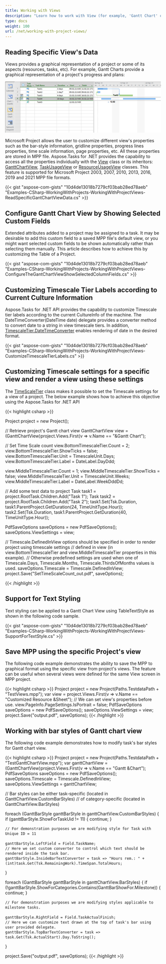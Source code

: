 ```yaml
---
title: Working with Views
description: "Learn how to work with View (for example, 'Gantt Chart' or 'Task Usage' project representation from Microsoft Project MPP files using Aspose.Tasks for .NET."
type: docs
weight: 100
url: /net/working-with-project-views/
---
```


## **Reading Specific View's Data**
Views provides a graphical representation of a project or some of its aspects (resources, tasks, etc). For example, Gantt Charts provide a graphical representation of a project's progress and plans:

![Gantt Chart in in Microsoft Project](gantt_chart_1.png)

Microsoft Project allows the user to customize different view's properties such as the bar-style information, gridline properties, progress lines properties, time scale information, page properties, etc. All these properties are stored in MPP file. Aspose.Tasks for .NET provides the capability to access all the properties individually with the [View](https://reference.aspose.com/tasks/net/aspose.tasks/view) class or its inheritors: [GanttChartView](https://reference.aspose.com/tasks/net/aspose.tasks/ganttchartview), [TaskUsageView](https://reference.aspose.com/tasks/net/aspose.tasks/taskusageview) or  [ResourceUsageView](https://reference.aspose.com/tasks/net/aspose.tasks/resourceusageview) classes. This feature is supported for Microsoft Project 2003, 2007, 2010, 2013, 2016, 2019 and 2021 MPP file formats.

{{< gist "aspose-com-gists" "10d4de13018b7279cf03bab28ed78aeb" "Examples-CSharp-WorkingWithProjects-WorkingWithProjectViews-ReadSpecificGantChartViewData.cs" >}}

## **Configure Gantt Chart View by Showing Selected Custom Fields**
Extended attributes added to a project may be assigned to a task. It may be desirable to add this custom field to a saved MPP file's default view, or you might want selected custom fields to be shown automatically rather than selecting them manually. This article describes how to achieve this by customizing the Table of a Project.

{{< gist "aspose-com-gists" "10d4de13018b7279cf03bab28ed78aeb" "Examples-CSharp-WorkingWithProjects-WorkingWithProjectViews-ConfigureTheGantChartViewShowSelectedColumnFields.cs" >}}

## **Customizing Timescale Tier Labels according to Current Culture Information**
Aspose.Tasks for .NET API provides the capability to customize Timescale tier labels according to the current CultureInfo of the machine. The DateTimeConverter(DateTime date) delegate provides a converter method to convert date to a string in view timescale tiers. In addition, [TimescaleTier.DateTimeConverter](https://reference.aspose.com/tasks/net/aspose.tasks.visualization/timescaletier) enables rendering of date in the desired format.

{{< gist "aspose-com-gists" "10d4de13018b7279cf03bab28ed78aeb" "Examples-CSharp-WorkingWithProjects-WorkingWithProjectViews-CustomizeTimescaleTierLabels.cs" >}}

## **Customizing Timescale settings for a specific view and render a view using these settings**

The [TimeScaleTier](https://reference.aspose.com/tasks/net/aspose.tasks.visualization/timescaletier) class makes it possible to set the Timescale settings for a view of a project. The below example shows how to achieve this objective using the Aspose.Tasks for .NET API

{{< highlight csharp >}}

Project project = new Project();

// Retrieve project's Gantt chart view
GanttChartView view = (GanttChartView)project.Views.First(v => v.Name == "&Gantt Chart");

// Set Time Scale count
view.BottomTimescaleTier.Count = 2;
view.BottomTimescaleTier.ShowTicks = false; 
view.BottomTimescaleTier.Unit = TimescaleUnit.Days;
view.BottomTimescaleTier.Label = DateLabel.DayDdd;

view.MiddleTimescaleTier.Count = 1;
view.MiddleTimescaleTier.ShowTicks = false;
view.MiddleTimescaleTier.Unit = TimescaleUnit.Weeks;
view.MiddleTimescaleTier.Label = DateLabel.WeekDddDd;

// Add some test data to project
Task task1 = project.RootTask.Children.Add("Task 1");
Task task2 = project.RootTask.Children.Add("Task 2");
task1.Set(Tsk.Duration, task1.ParentProject.GetDuration(24, TimeUnitType.Hour));
task2.Set(Tsk.Duration, task1.ParentProject.GetDuration(40, TimeUnitType.Hour));

PdfSaveOptions saveOptions = new PdfSaveOptions();
saveOptions.ViewSettings = view;

// Timescale.DefinedInView options should be specified in order to render project using timescale settings 
// defined in view (in view.BottomTimescaleTier and view.MiddleTimescaleTier properties in this example).
// Otherwise predefined settings are used when one of Timescale.Days, Timescale.Months, Timescale.ThirdsOfMonths values is used.
saveOptions.Timescale = Timescale.DefinedInView;
project.Save("SetTimeScaleCount_out.pdf", saveOptions); 

{{< /highlight >}}

## **Support for Text Styling**
Text styling can be applied to a Gantt Chart View using TableTextStyle as shown in the following code sample.

{{< gist "aspose-com-gists" "10d4de13018b7279cf03bab28ed78aeb" "Examples-CSharp-WorkingWithProjects-WorkingWithProjectViews-SupportForTextStyle.cs" >}}

## **Save MPP using the specific Project's view**
The following code example demonstrates the ability to save the MPP to graphical format using the specific view from project's views.
The feature can be useful when several views were defined for the same View screen in MPP project.

{{< highlight csharp >}}
Project project = new Project(Paths.TestdataPath + "TestViews.mpp");
var view = project.Views.First(v => v.Name == "Customized Resource &Sheet");
// We can set view's properties before use.
view.PageInfo.PageSettings.IsPortrait = false;
PdfSaveOptions saveOptions = new PdfSaveOptions();
saveOptions.ViewSettings = view;
project.Save("output.pdf", saveOptions);
{{< /highlight >}}

## **Working with bar styles of Gantt chart view**
The following code example demonstrates how to modify task's bar styles for Gantt chart view.

{{< highlight csharp >}}
Project project = new Project(Paths.TestdataPath + "TestGanttChartView.mpp");
var ganttChartView = (GanttChartView)project.Views.First(v => v.Name == "Gantt &Chart");
PdfSaveOptions saveOptions = new PdfSaveOptions();
saveOptions.Timescale = Timescale.DefinedInView;
saveOptions.ViewSettings = ganttChartView;

// Bar styles can be either task-specific (located in GanttChartView.CustomBarStyles)
// of category-specific (located in GanttChartView.BarStyles)

foreach (GanttBarStyle ganttBarStyle in ganttChartView.CustomBarStyles)
{
    if (ganttBarStyle.ShowForTaskUid != 11)
    {
        continue;
    }

    // For demonstration purposes we are modifying style for Task with Unique ID = 11
 
    ganttBarStyle.LeftField = Field.TaskName;
    // Here we set custom converter to control which text should be rendered inside the task bar.
    ganttBarStyle.InsideBarTextConverter = task => "Hours rem.: " + (int)task.Get(Tsk.RemainingWork).TimeSpan.TotalHours;
}

foreach (GanttBarStyle ganttBarStyle in ganttChartView.BarStyles)
{
    if (!ganttBarStyle.ShowForCategories.Contains(GanttBarShowFor.Milestone))
    {
        continue;
    }

    // For demonstration purposes we are modifying styles applicable to milestone tasks.

    ganttBarStyle.RightField = Field.TaskActualFinish;
    // Here we can customize text drawn at the top of task's bar using user provided delegate.
    ganttBarStyle.TopBarTextConverter = task => task.Get(Tsk.ActualStart).Day.ToString();
}

project.Save("output.pdf", saveOptions);
{{< /highlight >}}